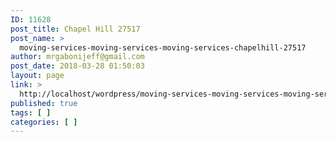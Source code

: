 ```yaml
---
ID: 11628
post_title: Chapel Hill 27517
post_name: >
  moving-services-moving-services-moving-services-chapelhill-27517
author: mrgabonijeff@gmail.com
post_date: 2018-03-28 01:50:03
layout: page
link: >
  http://localhost/wordpress/moving-services-moving-services-moving-services-chapelhill-27517/
published: true
tags: [ ]
categories: [ ]
---
```

